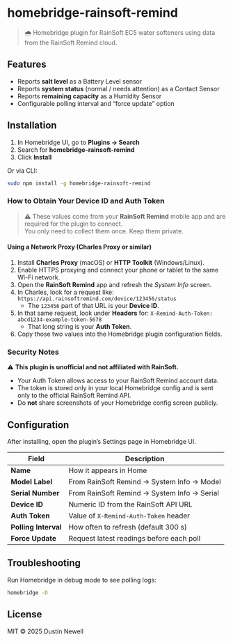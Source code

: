 # homebridge-rainsoft-remind

> 🌧️ Homebridge plugin for RainSoft EC5 water softeners using data from the RainSoft Remind cloud.

## Features
- Reports **salt level** as a Battery Level sensor  
- Reports **system status** (normal / needs attention) as a Contact Sensor  
- Reports **remaining capacity** as a Humidity Sensor  
- Configurable polling interval and “force update” option

## Installation
1. In Homebridge UI, go to **Plugins → Search**  
2. Search for **homebridge-rainsoft-remind**  
3. Click **Install**

Or via CLI:
```bash
sudo npm install -g homebridge-rainsoft-remind
```

### How to Obtain Your Device ID and Auth Token

> ⚠️ These values come from your **RainSoft Remind** mobile app and are required for the plugin to connect.  
> You only need to collect them once. Keep them private.

#### Using a Network Proxy (Charles Proxy or similar)
1. Install **Charles Proxy** (macOS) or **HTTP Toolkit** (Windows/Linux).
2. Enable HTTPS proxying and connect your phone or tablet to the same Wi-Fi network.
3. Open the **RainSoft Remind** app and refresh the *System Info* screen.
4. In Charles, look for a request like:
   `https://api.rainsoftremind.com/device/123456/status`
   - The `123456` part of that URL is your **Device ID**.
5. In that same request, look under **Headers** for:
   `X-Remind-Auth-Token: abcd1234-example-token-5678`
   - That long string is your **Auth Token**.
6. Copy those two values into the Homebridge plugin configuration fields.

### Security Notes
⚠️ **This plugin is unofficial and not affiliated with RainSoft.**

- Your Auth Token allows access to your RainSoft Remind account data.
- The token is stored only in your local Homebridge config and is sent only to the official RainSoft Remind API.
- Do **not** share screenshots of your Homebridge config screen publicly.

## Configuration

After installing, open the plugin’s Settings page in Homebridge UI.

| Field                | Description                                 |
| -------------------- | ------------------------------------------- |
| **Name**             | How it appears in Home                      |
| **Model Label**      | From RainSoft Remind → System Info → Model  |
| **Serial Number**    | From RainSoft Remind → System Info → Serial |
| **Device ID**        | Numeric ID from the RainSoft API URL        |
| **Auth Token**       | Value of `X-Remind-Auth-Token` header       |
| **Polling Interval** | How often to refresh (default 300 s)        |
| **Force Update**     | Request latest readings before each poll    |

## Troubleshooting

Run Homebridge in debug mode to see polling logs:
```bash
homebridge -D
```
## License

MIT © 2025 Dustin Newell